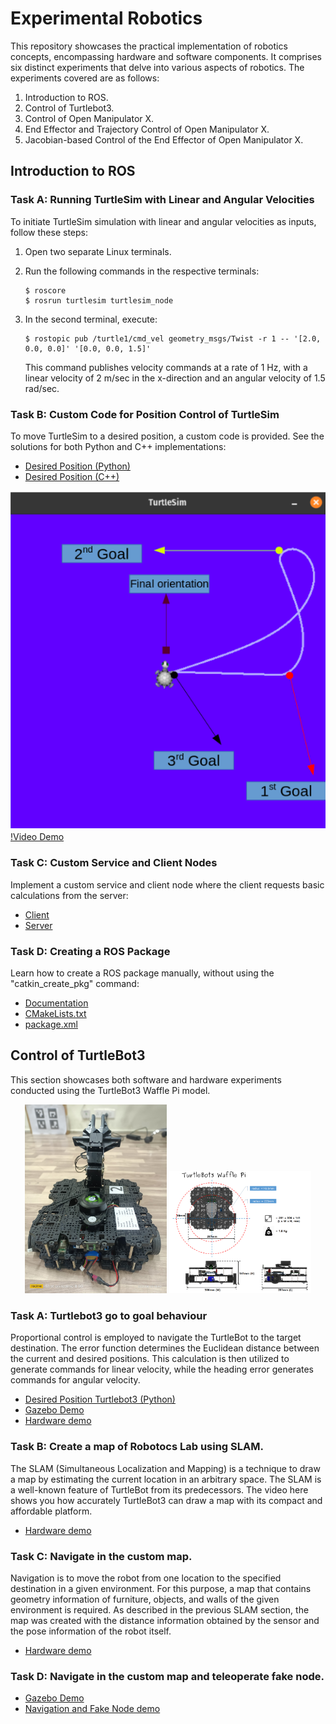 # Experimental Robotics

This repository showcases the practical implementation of robotics concepts, encompassing hardware and software components. It comprises six distinct experiments that delve into various aspects of robotics. The experiments covered are as follows:

1. Introduction to ROS.
2. Control of Turtlebot3.
3. Control of Open Manipulator X.
4. End Effector and Trajectory Control of Open Manipulator X.
5. Jacobian-based Control of the End Effector of Open Manipulator X.

## Introduction to ROS

### Task A: Running TurtleSim with Linear and Angular Velocities

To initiate TurtleSim simulation with linear and angular velocities as inputs, follow these steps:

1. Open two separate Linux terminals.
2. Run the following commands in the respective terminals:

    ```
    $ roscore
    $ rosrun turtlesim turtlesim_node
    ```

3. In the second terminal, execute:

    ```
    $ rostopic pub /turtle1/cmd_vel geometry_msgs/Twist -r 1 -- '[2.0, 0.0, 0.0]' '[0.0, 0.0, 1.5]'
    ```

    This command publishes velocity commands at a rate of 1 Hz, with a linear velocity of 2 m/sec in the x-direction and an angular velocity of 1.5 rad/sec.

### Task B: Custom Code for Position Control of TurtleSim

To move TurtleSim to a desired position, a custom code is provided. See the solutions for both Python and C++ implementations:

- [Desired Position (Python)](./Solutions/p1_B.py)
- [Desired Position (C++)](./Solutions/p1_B.cpp)

[![TurtleSim](./TurtleSIm.png)](https://youtu.be/HcosdPP8wzU) </br>
[!Video Demo](https://youtu.be/HcosdPP8wzU)

### Task C: Custom Service and Client Nodes

Implement a custom service and client node where the client requests basic calculations from the server:

- [Client](./Solutions/p1_C_client.py)
- [Server](./Solutions/p1_C_server.py)

### Task D: Creating a ROS Package

Learn how to create a ROS package manually, without using the "catkin_create_pkg" command:

- [Documentation](https://wiki.ros.org/ROS/Tutorials/Creating%20a%20Package%20by%20Hand)
- [CMakeLists.txt](./Solutions/p1_D_CMakeLists.txt)
- [package.xml](./Solutions/p1_D_package.xml)

## Control of TurtleBot3
This section showcases both software and hardware experiments conducted using the TurtleBot3 Waffle Pi model.
<p align="center">
  <img src="./Turtlebot3.jpg" alt="ITurtlebot 3 Waffle Pi" width="45%" />
  <img src="./turtlebot3_dimension3.png" alt="Turtlebot 3 dimensions" width="45%" />
</p>


### Task A: Turtlebot3 go to goal behaviour
Proportional control is employed to navigate the TurtleBot to the target destination. The error function determines the Euclidean distance between the current and desired positions. This calculation is then utilized to generate commands for linear velocity, while the heading error generates commands for angular velocity.

- [Desired Position Turtlebot3 (Python)](./Solutions/p2_A.py)
- [Gazebo Demo](https://youtu.be/yXdrSMCH6bc?si=o5aFc6ktw7Vzj2j9)
- [Hardware demo](https://youtu.be/3eyBTtrQq4s?si=pv40xWlaliROBVCU)

### Task B: Create a map of Robotocs Lab using SLAM.
The SLAM (Simultaneous Localization and Mapping) is a technique to draw a map by estimating the current location in an arbitrary space. The SLAM is a well-known feature of TurtleBot from its predecessors. The video here shows you how accurately TurtleBot3 can draw a map with its compact and affordable platform.

- [Hardware demo](https://youtu.be/9RfMekVuCm8?si=XXrijLtRvkNQkLUH)

### Task C: Navigate in the custom map.
Navigation is to move the robot from one location to the specified destination in a given environment. For this purpose, a map that contains geometry information of furniture, objects, and walls of the given environment is required. As described in the previous SLAM section, the map was created with the distance information obtained by the sensor and the pose information of the robot itself.

- [Hardware demo](https://youtu.be/9RfMekVuCm8?si=xEIV6hARk5CFWpOC)

### Task D: Navigate in the custom map and teleoperate fake node.

- [Gazebo Demo](https://youtu.be/yXdrSMCH6bc?si=o5aFc6ktw7Vzj2j9)
- [Navigation and Fake Node demo](https://youtu.be/OcAFxgH_zMk?si=cJmfw1OG8GhyXTCp)

  





